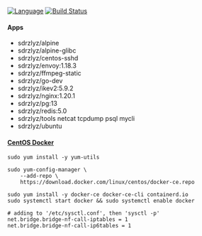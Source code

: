[![Language](https://img.shields.io/badge/Language-Go-blue.svg)](https://golang.org/)
[![Build Status](https://travis-ci.com/elvizlai/docker-auto-build.svg?branch=master)](https://travis-ci.com/elvizlai/docker-auto-build)

#### Apps

- sdrzlyz/alpine
- sdrzlyz/alpine-glibc
- sdrzlyz/centos-sshd
- sdrzlyz/envoy:1.18.3
- sdrzlyz/ffmpeg-static
- sdrzlyz/go-dev
- sdrzlyz/ikev2:5.9.2
- sdrzlyz/nginx:1.20.1
- sdrzlyz/pg:13
- sdrzlyz/redis:5.0
- sdrzlyz/tools netcat tcpdump psql mycli
- sdrzlyz/ubuntu

#### [CentOS Docker](https://docs.docker.com/engine/install/centos/)

```
sudo yum install -y yum-utils

sudo yum-config-manager \
    --add-repo \
    https://download.docker.com/linux/centos/docker-ce.repo

sudo yum install -y docker-ce docker-ce-cli containerd.io
sudo systemctl start docker && sudo systemctl enable docker
```

```
# adding to '/etc/sysctl.conf', then 'sysctl -p'
net.bridge.bridge-nf-call-iptables = 1
net.bridge.bridge-nf-call-ip6tables = 1
```
